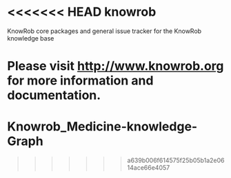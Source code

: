 <<<<<<< HEAD
knowrob
=======

KnowRob core packages and general issue tracker for the KnowRob knowledge base

Please visit http://www.knowrob.org for more information and documentation.
=======
# Knowrob_Medicine-knowledge-Graph
>>>>>>> a639b006f614575f25b05b1a2e0614ace66e4057
